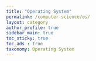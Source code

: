 ```yaml
---
title: "Operating System"
permalink: /computer-science/os/
layout: category
author_profile: true
sidebar_main: true
toc_sticky: true
toc_ads : true
taxonomy: Operating System
---
```

